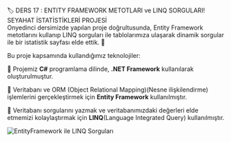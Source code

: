 🏷 DERS 17 : ENTITY FRAMEWORK METOTLARI ve LINQ SORGULARI! SEYAHAT İSTATİSTİKLERİ PROJESİ <br/>
Onyedinci dersimizde yapılan proje doğrultusunda, Entity Framework metotlarını kullanıp LINQ sorguları ile tablolarımıza ulaşarak dinamik sorgular ile bir istatistik sayfası elde ettik. 🎯 

Bu proje kapsamında kullandığımız teknolojiler:

🚩 Projemiz **C#** programlama dilinde, **.NET Framework** kullanılarak oluşturulmuştur.

​🚩 Veritabanı ve ORM (Object Relational Mapping)(Nesne ilişkilendirme) işlemlerini gerçekleştirmek için **Entity Framework** kullanılmıştır.

​🚩 Veritabanı sorgularını yazmak ve veritabanımızdaki değerleri elde etmemizi kolaylaştırmak için **LINQ**(Language Integrated Query) kullanılmıştır.

![EntityFramework ile LINQ Sorguları](https://github.com/user-attachments/assets/7f36cfa6-98a3-4074-af6a-0eec67f01c9d)
